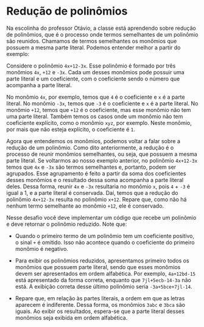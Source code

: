 # Redução de polinômios

Na escolinha do professor Otávio, a classe está aprendendo sobre redução de polinômios, que é o processo onde termos semelhantes de um polinômio são reunidos. Chamamos de termos semelhantes os monômios que possuem a mesma parte literal. Podemos entender melhor a partir do exemplo:

Considere o polinômio `4x+12-3x`. 
Esse polinômio é formado por três monômios `4x`, `+12` e `-3x`. Cada um desses monômios pode possuir uma parte literal e um coeficiente, com o coeficiente sendo o número que acompanha a parte literal. 

No monômio `4x`, por exemplo, temos que `4` é o coeficiente e `x` é a parte literal. No monômio `-3x`, temos que `-3` é o coeficiente e `x` é a parte literal. No monômio `+12`, temos que `+12` é o coeficiente, mas esse monômio não tem uma parte literal. Também temos os casos onde um monômio não tem coeficiente explícito, como o monômio `xyz`, por exemplo. Neste monômio, por mais que não esteja explícito, o coeficiente é `1`.

Agora que entendemos os monômios, podemos voltar a falar sobre a redução de um polinômio. Como dito anteriormente, a redução é o processo de reunir monômios semelhantes, ou seja, que possuem a mesma parte literal. Se voltarmos ao nosso exemplo anterior, no polinômio `4x+12-3x` temos que `4x` e `-3x` são termos semelhantes e, portanto, podem ser agrupados. Esse agrupamento é feito a partir da soma dos coeficientes desses monômios e o resultado dessa soma acompanha a parte literal deles.
Dessa forma, reunir `4x` e `-3x` resultaria no monômio `x`, pois `4` + `-3` é igual a 1, e a parte literal é conservada. Daí, temos que a redução do polinômio `4x+12-3x` resulta no polinômio `x+12`. Repare que, como não há nenhum termo semelhante ao monômio `+12`, ele é conservado.

Nesse desafio você deve implementar um código que recebe um polinômio e deve retornar o polinômio reduzido. Note que:

- Quando o primeiro termo de um polinômio tem um coeficiente positivo, o sinal `+` é omitido. Isso não acontece quando o coeficiente do primeiro monômio é negativo.

- Para exibir os polinômios reduzidos, apresentamos primeiro todos os monômios que possuem parte literal, sendo que esses monômios devem ser apresentados em ordem alfabética. Por exemplo, `4a+12bd-15` está apresentado da forma correta, enquanto que `7jl+5ecb-14-3a` não está. A exibição correta desse último polinômio seria `-3a+5bce+7jl-14`.

- Repare que, em relação às partes literais, a ordem em que as letras aparecem é indiferente. Dessa forma, os monômios `3abc` e `3bca` são iguais. Ao exibir os resultados, espera-se que a parte literal desses monômios seja exibida em ordem alfabética.


